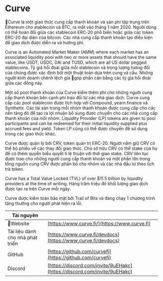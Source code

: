 # Curve

Curve là một giao thức cung cấp thanh khoản và sàn phi tập trung trên Ethereum cho stablecoin và BTC, ra mắt vào tháng 1 năm 2020. Người dùng có thể hoán đổi giữa các stablecoin ERC-20 phổ biến hoặc giữa các token ERC-20 đại diện của bitcoin. Các nhà cung cấp thanh khoản tạo điều kiện để giao dịch được diễn ra và hưởng phí.

Curve is an Automated Market Maker (AMM) where each market has an associated liquidity pool with two or more assets that should have the same value, like USDT, USDC, DAI and TUSD, which are all US dollar pegged stablecoins. Tỷ giá hối đoái giữa mỗi stablecoin và trọng lượng tương đối của chúng được xác định bởi một thuật toán dựa trên cung và cầu. Những người kinh doanh chênh lệch giá góp phần cân bằng các tỷ giá hối đoái giữa các đồng này.

Một số pool thanh khoản của Curve kiếm thêm phí cho những người cung cấp thanh khoản bên cạnh phí trao đổi từ các nhà giao dịch. Curve cung cấp các pool stablecoin được tích hợp với Compound, yearn.finance và Synthetix. Các tài sản trong mỗi nhóm thanh khoản được cung cấp cho các nền tảng đó để tạo ra lợi nhuận bổ sung được chuyển cho các nhà cung cấp thanh khoản của mỗi nhóm. Liquidity Provider (LP) tokens are given to pool participants and can be redeemed for their initial liquidity supplied plus accrued fees and yield. Token LP cũng có thể được chuyển để sử dụng trong các giao thức khác.

Curve được quản lý bởi CRV, token quản trị ERC-20. Người nắm giữ CRV có thể bỏ phiếu về các thay đổi giao thức. Chủ sở hữu CRV có thể stake của họ để có thêm quyền biểu quyết tỉ lệ thuận với thời gian stake. CRV liên tục được trao cho những người cung cấp thanh khoản và một phần lớn trong tổng nguồn cung CRV được phân bổ cho nhóm và các nhà đầu tư theo lịch trả token.

Curve has a Total Value Locked (TVL) of over $11.5 billion by liquidity providers at the time of writing. Hàng trăm triệu đô khối lượng giao dịch được tạo ra trên Curve mỗi ngày.

Curve được kiểm toán bảo mật bởi Trail of Bits và đang chạy 1 chương trình tặng thưởng cho người phát hiện ra lỗi.

| Tài nguyên                       |                                                                          |
| -------------------------------- | ------------------------------------------------------------------------ |
| Website                         | [https://www.curve.fi/](https://www.curve.fi)                            |
| Tài liệu dành cho nhà phát triển | [https://www.curve.fi/devdocs](https://www.curve.fi/devdocs)             |
| GitHub                           | [https://github.com/curvefi](https://github.com/curvefi)                 |
| Discord                          | [https://discord.com/invite/9uEHakc](https://discord.com/invite/9uEHakc) |

